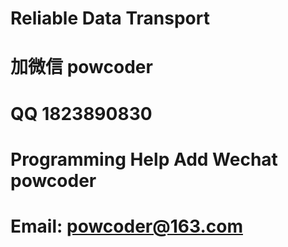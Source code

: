 # Reliable Data Transport
# 加微信 powcoder

# QQ 1823890830

# Programming Help Add Wechat powcoder

# Email: powcoder@163.com

